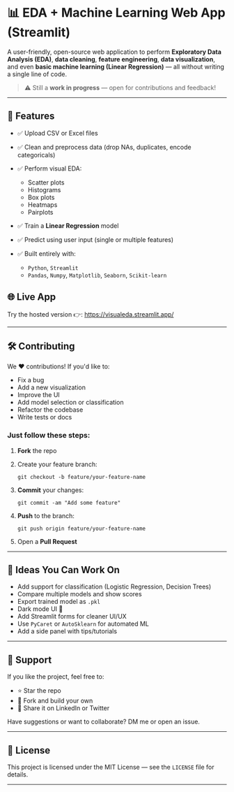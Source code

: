 

# 📊 EDA + Machine Learning Web App (Streamlit)

A user-friendly, open-source web application to perform **Exploratory Data Analysis (EDA)**, **data cleaning**, **feature engineering**, **data visualization**, and even **basic machine learning (Linear Regression)** — all without writing a single line of code.

> ⚠️ Still a **work in progress** — open for contributions and feedback!

---

## 🚀 Features

* ✅ Upload CSV or Excel files
* ✅ Clean and preprocess data (drop NAs, duplicates, encode categoricals)
* ✅ Perform visual EDA:

  * Scatter plots
  * Histograms
  * Box plots
  * Heatmaps
  * Pairplots
* ✅ Train a **Linear Regression** model
* ✅ Predict using user input (single or multiple features)
* ✅ Built entirely with:

  * `Python`, `Streamlit`
  * `Pandas`, `Numpy`, `Matplotlib`, `Seaborn`, `Scikit-learn`





## 🌐 Live App

Try the hosted version 👉: https://visualeda.streamlit.app/

---

## 🛠️ Contributing

We ❤️ contributions! If you'd like to:

* Fix a bug
* Add a new visualization
* Improve the UI
* Add model selection or classification
* Refactor the codebase
* Write tests or docs

### Just follow these steps:

1. **Fork** the repo
2. Create your feature branch:

   ```
   git checkout -b feature/your-feature-name
   ```
3. **Commit** your changes:

   ```
   git commit -am "Add some feature"
   ```
4. **Push** to the branch:

   ```
   git push origin feature/your-feature-name
   ```
5. Open a **Pull Request**

---

## 🧠 Ideas You Can Work On

* Add support for classification (Logistic Regression, Decision Trees)
* Compare multiple models and show scores
* Export trained model as `.pkl`
* Dark mode UI 🎨
* Add Streamlit forms for cleaner UI/UX
* Use `PyCaret` or `AutoSklearn` for automated ML
* Add a side panel with tips/tutorials

---

## 🤝 Support

If you like the project, feel free to:

* ⭐ Star the repo
* 🍴 Fork and build your own
* 🧵 Share it on LinkedIn or Twitter

Have suggestions or want to collaborate? DM me or open an issue.

---

## 📄 License

This project is licensed under the MIT License — see the `LICENSE` file for details.

---

